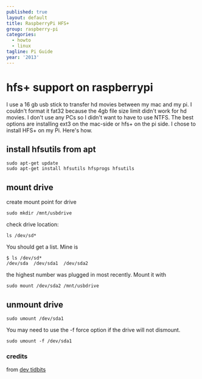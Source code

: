 ```yaml
---
published: true
layout: default
title: RaspberryPi HFS+
group: raspberry-pi
categories:
  - howto
  - linux
tagline: Pi Guide
year: '2013'
---
```




#	hfs+ support on raspberrypi

I use a 16 gb usb stick to transfer hd movies between my mac and my pi. I couldn't format it fat32 because the 4gb file size limit didn't work for hd movies. I don't use any PCs so I didn't want to have to use NTFS. The best options are installing ext3 on the mac-side or hfs+ on the pi side. I chose to install HFS+ on my Pi. Here's how.

## install hfsutils from apt

	sudo apt-get update
	sudo apt-get install hfsutils hfsprogs hfsutils

## mount drive

create mount point for drive

	sudo mkdir /mnt/usbdrive

check drive location:

	ls /dev/sd*

You should get a list. Mine is

	$ ls /dev/sd*
	/dev/sda  /dev/sda1  /dev/sda2

the highest number was plugged in most recently. Mount it with

	sudo mount /dev/sda2 /mnt/usbdrive

## unmount drive

	sudo umount /dev/sda1

You may need to use the -f force option if the drive will not dismount.

	sudo umount -f /dev/sda1

### credits

from [dev tidbits](http://devtidbits.com/2013/03/21/using-usb-external-hard-disk-flash-drives-with-to-your-raspberry-pi/)
